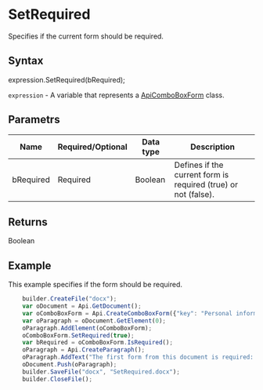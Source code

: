# SetRequired

Specifies if the current form should be required.

## Syntax

expression.SetRequired(bRequired);

`expression` - A variable that represents a [ApiComboBoxForm](../ApiComboBoxForm.md) class.

## Parametrs

| **Name** | **Required/Optional** | **Data type** | **Description** |
| ------------- | ------------- | ------------- | ------------- |
| bRequired | Required | Boolean | Defines if the current form is required (true) or not (false). |

## Returns

Boolean

## Example

This example specifies if the form should be required.

```javascript
	builder.CreateFile("docx");
	var oDocument = Api.GetDocument();
	var oComboBoxForm = Api.CreateComboBoxForm({"key": "Personal information", "tip": "Choose your country", "placeholder": "Country", "editable": false, "autoFit": false, "items": ["Latvia", "USA", "UK"]});
	var oParagraph = oDocument.GetElement(0);
	oParagraph.AddElement(oComboBoxForm);
	oComboBoxForm.SetRequired(true);
	var bRequired = oComboBoxForm.IsRequired();
	oParagraph = Api.CreateParagraph();
	oParagraph.AddText("The first form from this document is required: " + bRequired);
	oDocument.Push(oParagraph);
	builder.SaveFile("docx", "SetRequired.docx");
	builder.CloseFile();
```